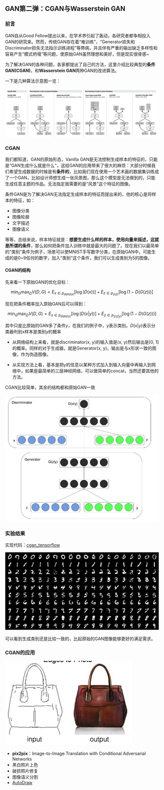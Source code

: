 ## GAN第二弹：CGAN与Wasserstein GAN

### 前言

GAN自从Good Fellow提出以来，在学术界引起了轰动，各研究者都争相投入GAN的研究来。然而，传统GAN存在着“难训练”，“Generator损失和Discriminator损失无法指示训练进程”等弊病，并且伴有严重的输出缺乏多样性和容易产生“模式坍塌”等问题，使原始GAN虽然理想和美好，但是现实很骨感~

为了解决GAN的各种问题，各家都提出了自己的方法，这里介绍比较典型的**条件GAN(CGAN)**，和**Wasserstein GAN**两种GAN的改进算法。

一下是几种算法示意图一览：

![](media/15016392653192.jpg)

### CGAN

我们都知道，GAN的原始形态，Vanilla GAN是无法控制生成样本的特征的，只能是“GAN生成什么就是什么”，这给GAN的应用带来了很大的麻烦：大部分时候我们希望生成数据的时候是有**条件的**，比如我们现在使用一个艺术画的数据集训练成了一个GAN，比如设计师想生成一张风景图，那么这个模型是无法做到的，只能生成任意主题的作品。无法指定我需要的是“风景”这个特征的图像。

条件GAN是为了解决GAN无法指定生成样本的特征而提出来的，他的核心是将样本的特征，如：

- 图像分类
- 图像轮廓
- 文字描述
- 图像语义

等等，总结来说，样本特征就是：**想要生成什么样的样本，使用向量来描述，这就是所谓的条件**，那么如何把条件加入训练中就是最大的问题了。现在我们以最简单的“类别”条件为例子，场景可以使MNIST手写数字分类，在原始GAN中，可能生成的是0~9任何的数字，加入“类别”这个条件，我们可以生成类别为5的图像。

#### CGAN的结构

先来看一下原始GAN的优化目标：

$$
    \min_G \max_D V(D, G) = E_{x \in p_{data(x)}}[\log(D(x))] + E_{z \in p_{z(z)}}[\log(1 - D(G(z)))]
$$

现在把条件概率加入原始GAN后可以得到：

$$
    \min_G \max_D V(D, G) = E_{x \in p_{data(x)}}[\log(D(x|y))] + E_{z \in p_{z(z|y)}}[\log(1 - D(G(z)))]
$$

其中只是比原始的GAN多了条件$y$，在我们的例子中，y表示类别。$D(x|y)$表示分类器判别x样本是类别y的概率

- 从网络结构上来看，就是discriminator(x, y)的输入值是(x, y)然后输出是[0, 1]的概率。同样的对于生成器，就是Generator(x, y)，输出是与x形状一致的图像，作为伪造图像。

- 从实现方法上看，基本是把y的信息以某种方式加入到输入向量中再输入到网络中，如果是最简单的三层神经网络，可以做简单的concat，当然还要其他的方法。

CGAN比较简单，其余的结构都和原始GAN一致

![](media/15017292812281.jpg)

### 实验结果

实现代码：[cgan_tensorflow](https://github.com/wiseodd/generative-models/blob/master/GAN/conditional_gan/cgan_tensorflow.py)

![](media/15017301241522.jpg)

可以看到生成类别还是比较一致的，比起原始的GAN图像能够更好的满足需求。

### CGAN的应用

![](media/15017305286158.jpg)

- **pix2pix**：Image-to-Image Translation with Conditional Adversarial Networks
- 黑白照片上色
- 破损照片修复
- 图像语义分割
- [AutoDraw](https://www.autodraw.com)







